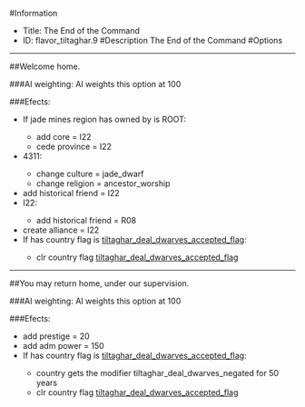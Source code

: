 #Information
 - Title: The End of the Command
 - ID: flavor_tiltaghar.9
#Description
The End of the Command
#Options

___
##Welcome home.

###AI weighting:
AI weights this option at 100


###Efects:<ul><li>If jade mines region has owned by is ROOT:</li><ul><li>add core = I22</li><li>cede province = I22</li></ul><li>4311:</li><ul><li>change culture = jade_dwarf</li><li>change religion = ancestor_worship</li></ul><li>add historical friend = I22</li><li>I22:</li><ul><li>add historical friend = R08</li></ul><li>create alliance = I22</li><li>If has country flag is [tiltaghar_deal_dwarves_accepted_flag](../flags/tiltaghar_deal_dwarves_accepted_flag.md):</li><ul><li>clr country flag [tiltaghar_deal_dwarves_accepted_flag](../flags/tiltaghar_deal_dwarves_accepted_flag.md)</li></ul></ul>

___
##You may return home, under our supervision.

###AI weighting:
AI weights this option at 100


###Efects:<ul><li>add prestige = 20</li><li>add adm power = 150</li><li>If has country flag is [tiltaghar_deal_dwarves_accepted_flag](../flags/tiltaghar_deal_dwarves_accepted_flag.md):</li><ul><li>country gets the modifier tiltaghar_deal_dwarves_negated for 50 years</li><li>clr country flag [tiltaghar_deal_dwarves_accepted_flag](../flags/tiltaghar_deal_dwarves_accepted_flag.md)</li></ul></ul>
